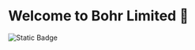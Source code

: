 # Welcome to Bohr Limited 👋

![Static Badge](https://img.shields.io/badge/Bohr%20Limited-0077B5?logo=LinkedIn)

